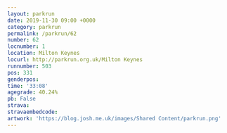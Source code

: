 ```yaml
---
layout: parkrun
date: 2019-11-30 09:00 +0000
category: parkrun
permalink: /parkrun/62
number: 62
locnumber: 1
location: Milton Keynes
locurl: http://parkrun.org.uk/Milton Keynes
runnumber: 503
pos: 331
genderpos: 
time: '33:08'
agegrade: 40.24%
pb: False
strava: 
stravaembedcode:
artwork: 'https://blog.josh.me.uk/images/Shared Content/parkrun.png'
---
```

